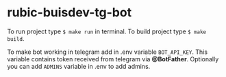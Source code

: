 # rubic-buisdev-tg-bot

To run project type `$ make run` in terminal.
To build project type `$ make build`.

To make bot working in telegram add in .env variable `BOT_API_KEY`. 
This variable contains token received from telegram via **@BotFather**.
Optionally you can add `ADMINS` variable in .env to add admins.
